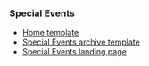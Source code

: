  ### Special Events

 - [Home template](/templates/template-home.html)
 - [Special Events archive template](/templates/template-archive.html)
 - [Special Events landing page](/templates/template-landing.html)